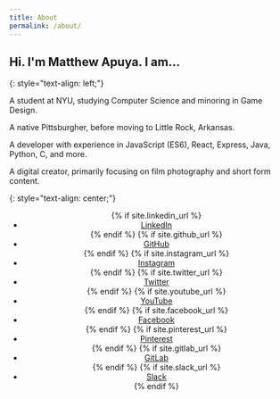 ```yaml
---
title: About
permalink: /about/
---
```

## **Hi. I'm Matthew Apuya. I am...**
{: style="text-align: left;"}

A student at NYU, studying Computer Science and minoring in Game Design.

A native Pittsburgher, before moving to Little Rock, Arkansas.

A developer with experience in JavaScript (ES6), React, Express, Java, Python, C, and more.

A digital creator, primarily focusing on film photography and short form content.

<!-- ## **Experience and Education**
{: style="text-align: center;"}

New York University '23 <br>
​​Pulaski Academy ‘19 <br>
Arkansas Governor’s School ‘18 <br>
PA Amnesty International - Co-President ‘18, ‘19 <br>
​Eagle Scout <br> -->
{: style="text-align: center;"}

<section>
	<ul class="icons" style="text-align: center">
    	{% if site.linkedin_url %}
    	<li><a href="{{ site.linkedin_url }}" class="icon fa-linkedin" target="_blank"><span class="label">LinkedIn</span></a></li>
    	{% endif %}
    	{% if site.github_url %}
    	<li><a href="{{ site.github_url }}" class="icon fa-github" target="_blank"><span class="label">GitHub</span></a></li>
    	{% endif %}
    	{% if site.instagram_url %}
    	<li><a href="{{ site.instagram_url }}" class="icon fa-instagram" target="_blank"><span class="label">Instagram</span></a></li>
    	{% endif %}
    	{% if site.twitter_url %}
    	<li><a href="{{ site.twitter_url }}" class="icon fa-twitter" target="_blank"><span class="label">Twitter</span></a></li>
    	{% endif %}
    	{% if site.youtube_url %}
    	<li><a href="{{ site.youtube_url }}" class="icon fa-youtube-play" target="_blank"><span class="label">YouTube</span></a></li>
    	{% endif %}
    	{% if site.facebook_url %}
    	<li><a href="{{ site.facebook_url }}" class="icon fa-facebook" target="_blank"><span class="label">Facebook</span></a></li>
    	{% endif %}
    	{% if site.pinterest_url %}
    	<li><a href="{{ site.pinterest_url }}" class="icon fa-pinterest" target="_blank"><span class="label">Pinterest</span></a></li>
    	{% endif %}
    	{% if site.gitlab_url %}
    	<li><a href="{{ site.gitlab_url }}" class="icon fa-gitlab" target="_blank"><span class="label">GitLab</span></a></li>
    	{% endif %}
    	{% if site.slack_url %}
    	<li><a href="{{ site.slack_url }}" class="icon fa-slack" target="_blank"><span class="label">Slack</span></a></li>
    	{% endif %}
    </ul>
</section>
